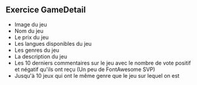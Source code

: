 
## Exercice GameDetail

- Image du jeu
- Nom du jeu
- Le prix du jeu
- Les langues disponibles du jeu
- Les genres du jeu
- La description du jeu
- Les 10 derniers commentaires sur le jeu avec le nombre de vote positif et négatif qu'ils ont reçu
  (Un peu de FontAwesome SVP)
- Jusqu'à 10 jeux qui ont le même genre que le jeu sur lequel on est
